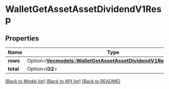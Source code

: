# WalletGetAssetAssetDividendV1Resp

## Properties

Name | Type | Description | Notes
------------ | ------------- | ------------- | -------------
**rows** | Option<[**Vec<models::WalletGetAssetAssetDividendV1RespRowsInner>**](WalletGetAssetAssetDividendV1Resp_rows_inner.md)> |  | [optional]
**total** | Option<**i32**> |  | [optional]

[[Back to Model list]](../README.md#documentation-for-models) [[Back to API list]](../README.md#documentation-for-api-endpoints) [[Back to README]](../README.md)


